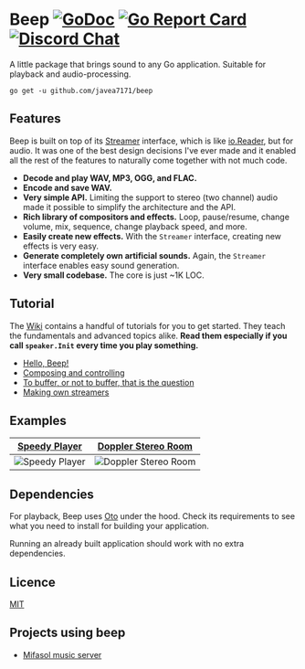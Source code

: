 # Beep [![GoDoc](https://godoc.org/github.com/javea7171/beep?status.svg)](https://godoc.org/github.com/javea7171/beep) [![Go Report Card](https://goreportcard.com/badge/github.com/javea7171/beep)](https://goreportcard.com/report/github.com/javea7171/beep) [![Discord Chat](https://img.shields.io/discord/699679031603494954)](https://discord.gg/q2DK4MP)

A little package that brings sound to any Go application. Suitable for playback and audio-processing.

```
go get -u github.com/javea7171/beep
```

## Features

Beep is built on top of its [Streamer](https://godoc.org/github.com/javea7171/beep#Streamer) interface, which is like [io.Reader](https://golang.org/pkg/io/#Reader), but for audio. It was one of the best design decisions I've ever made and it enabled all the rest of the features to naturally come together with not much code.

- **Decode and play WAV, MP3, OGG, and FLAC.**
- **Encode and save WAV.**
- **Very simple API.** Limiting the support to stereo (two channel) audio made it possible to simplify the architecture and the API.
- **Rich library of compositors and effects.** Loop, pause/resume, change volume, mix, sequence, change playback speed, and more.
- **Easily create new effects.** With the `Streamer` interface, creating new effects is very easy.
- **Generate completely own artificial sounds.** Again, the `Streamer` interface enables easy sound generation.
- **Very small codebase.** The core is just ~1K LOC.

## Tutorial

The [Wiki](https://github.com/javea7171/beep/wiki) contains a handful of tutorials for you to get started. They teach the fundamentals and advanced topics alike. **Read them especially if you call `speaker.Init` every time you play something.**

- [Hello, Beep!](https://github.com/javea7171/beep/wiki/Hello,-Beep!)
- [Composing and controlling](https://github.com/javea7171/beep/wiki/Composing-and-controlling)
- [To buffer, or not to buffer, that is the question](https://github.com/javea7171/beep/wiki/To-buffer,-or-not-to-buffer,-that-is-the-question)
- [Making own streamers](https://github.com/javea7171/beep/wiki/Making-own-streamers)

## Examples

| [Speedy Player](https://github.com/javea7171/beep/tree/master/examples/speedy-player) | [Doppler Stereo Room](https://github.com/javea7171/beep/tree/master/examples/doppler-stereo-room) |
| --- | --- |
| ![Speedy Player](https://github.com/javea7171/beep/blob/master/examples/speedy-player/screenshot.png) | ![Doppler Stereo Room](https://github.com/javea7171/beep/blob/master/examples/doppler-stereo-room/screenshot.png) |

## Dependencies

For playback, Beep uses [Oto](https://github.com/hajimehoshi/oto) under the hood. Check its requirements to see what you need to install for building your application.

Running an already built application should work with no extra dependencies.

## Licence

[MIT](https://github.com/javea7171/beep/blob/master/LICENSE)

## Projects using beep

- [Mifasol music server](https://github.com/jypelle/mifasol)
